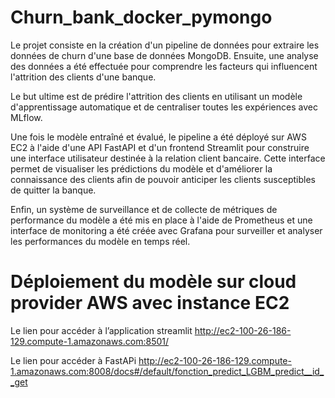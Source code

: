 # Churn_bank_docker_pymongo
Le projet consiste en la création d'un pipeline de données pour extraire les données de churn d'une base de données MongoDB. Ensuite, une analyse des données a été effectuée pour comprendre les facteurs qui influencent l'attrition des clients d'une banque.

Le but ultime est de prédire l'attrition des clients en utilisant un modèle d'apprentissage automatique et de centraliser toutes les expériences avec MLflow.

Une fois le modèle entraîné et évalué, le pipeline a été déployé sur AWS EC2 à l'aide d'une API FastAPI et d'un frontend Streamlit pour construire une interface utilisateur destinée à la relation client bancaire. Cette interface permet de visualiser les prédictions du modèle et d'améliorer la connaissance des clients afin de pouvoir anticiper les clients susceptibles de quitter la banque.

Enfin, un système de surveillance et de collecte de métriques de performance du modèle a été mis en place à l'aide de Prometheus et une interface de monitoring a été créée avec Grafana pour surveiller et analyser les performances du modèle en temps réel.

# Déploiement du modèle sur cloud provider AWS avec instance EC2

Le lien pour accéder à l’application streamlit
http://ec2-100-26-186-129.compute-1.amazonaws.com:8501/

Le lien pour accéder à FastAPi 
http://ec2-100-26-186-129.compute-1.amazonaws.com:8008/docs#/default/fonction_predict_LGBM_predict__id__get



